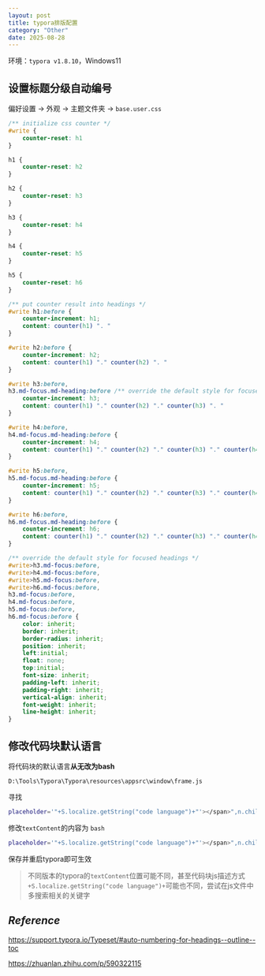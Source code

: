 ```yaml
---
layout: post
title: typora排版配置
category: "Other"
date: 2025-08-28
---
```



环境：`typora v1.8.10`，Windows11

## 设置标题分级自动编号

偏好设置 -> 外观 -> 主题文件夹 -> `base.user.css`

````css
/** initialize css counter */
#write {
    counter-reset: h1
}

h1 {
    counter-reset: h2
}

h2 {
    counter-reset: h3
}

h3 {
    counter-reset: h4
}

h4 {
    counter-reset: h5
}

h5 {
    counter-reset: h6
}

/** put counter result into headings */
#write h1:before {
    counter-increment: h1;
    content: counter(h1) ". "
}

#write h2:before {
    counter-increment: h2;
    content: counter(h1) "." counter(h2) ". "
}

#write h3:before,
h3.md-focus.md-heading:before /** override the default style for focused headings */ {
    counter-increment: h3;
    content: counter(h1) "." counter(h2) "." counter(h3) ". "
}

#write h4:before,
h4.md-focus.md-heading:before {
    counter-increment: h4;
    content: counter(h1) "." counter(h2) "." counter(h3) "." counter(h4) ". "
}

#write h5:before,
h5.md-focus.md-heading:before {
    counter-increment: h5;
    content: counter(h1) "." counter(h2) "." counter(h3) "." counter(h4) "." counter(h5) ". "
}

#write h6:before,
h6.md-focus.md-heading:before {
    counter-increment: h6;
    content: counter(h1) "." counter(h2) "." counter(h3) "." counter(h4) "." counter(h5) "." counter(h6) ". "
}

/** override the default style for focused headings */
#write>h3.md-focus:before,
#write>h4.md-focus:before,
#write>h5.md-focus:before,
#write>h6.md-focus:before,
h3.md-focus:before,
h4.md-focus:before,
h5.md-focus:before,
h6.md-focus:before {
    color: inherit;
    border: inherit;
    border-radius: inherit;
    position: inherit;
    left:initial;
    float: none;
    top:initial;
    font-size: inherit;
    padding-left: inherit;
    padding-right: inherit;
    vertical-align: inherit;
    font-weight: inherit;
    line-height: inherit;
}
````

## 修改代码块默认语言

将代码块的默认语言**从无改为bash**

`D:\Tools\Typora\Typora\resources\appsrc\window\frame.js`

寻找

````bash
placeholder='"+S.localize.getString("code language")+"'></span>",n.childNodes[0].textContent=t||"",t=n,...
````

修改`textContent`的内容为 `bash`

````bash
placeholder='"+S.localize.getString("code language")+"'></span>",n.childNodes[0].textContent=t||"bash",t=n,...
````

保存并重启typora即可生效

> 不同版本的typora的`textContent`位置可能不同，甚至代码块js描述方式`+S.localize.getString("code language")+`可能也不同，尝试在js文件中多搜索相关的关键字

## $Reference$​

https://support.typora.io/Typeset/#auto-numbering-for-headings--outline--toc

https://zhuanlan.zhihu.com/p/590322115



